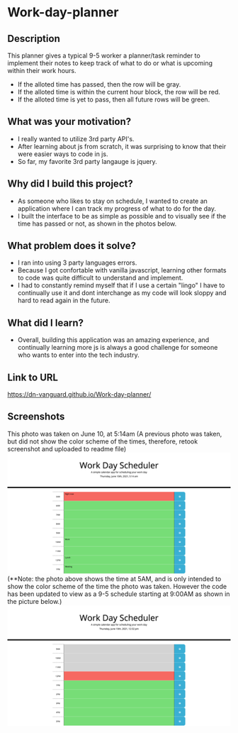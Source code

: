 # Work-day-planner

## Description
This planner gives a typical 9-5 worker a planner/task reminder to implement their notes to keep track of what to do or what is upcoming within their work hours.
- If the alloted time has passed, then the row will be gray.
- If the alloted time is within the current hour block, the row will be red.
- If the alloted time is yet to pass, then all future rows will be green.


## What was your motivation?
- I really wanted to utilize 3rd party API's.
- After learning about js from scratch, it was surprising to know that their were easier ways to code in js.
- So far, my favorite 3rd party langauge is jquery.

## Why did I build this project?
- As someone who likes to stay on schedule, I wanted to create an application where I can track my progress of what to do for the day.
- I built the interface to be as simple as possible and to visually see if the time has passed or not, as shown in the photos below.

## What problem does it solve?
- I ran into using 3 party languages errors.
- Because I got confortable with vanilla javascript, learning other formats to code was quite difficult to understand and implement.
- I had to constantly remind myself that if I use a certain "lingo" I have to continually use it and dont interchange as my code will look sloppy and hard to read again in the future.

## What did I learn?
- Overall, building this application was an amazing experience, and continually learning more js is always a good challenge for someone who wants to enter into the tech industry.
    

## Link to URL
https://dn-vanguard.github.io/Work-day-planner/

## Screenshots
This photo was taken on June 10, at 5:14am
(A previous photo was taken, but did not show the color scheme of the times, therefore, retook screenshot and uploaded to readme file)
![planner_Mockup](assets/images/planner.png)
(**Note: the photo above shows the time at 5AM, and is only intended to show the color scheme of the time the photo was taken.
However the code has been updated to view as a 9-5 schedule starting at 9:00AM as shown in the picture below.)
![work_schedule](assets/images/workSchedule.png)
